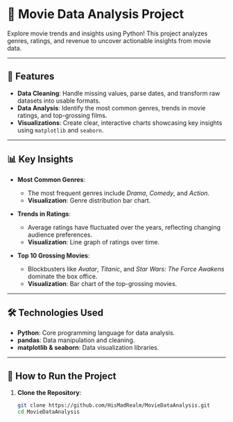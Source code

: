 # 🎥 Movie Data Analysis Project  

Explore movie trends and insights using Python! This project analyzes genres, ratings, and revenue to uncover actionable insights from movie data.

---

## 🌟 Features  
- **Data Cleaning**: Handle missing values, parse dates, and transform raw datasets into usable formats.  
- **Data Analysis**: Identify the most common genres, trends in movie ratings, and top-grossing films.  
- **Visualizations**: Create clear, interactive charts showcasing key insights using `matplotlib` and `seaborn`.  

---

## 📊 Key Insights  

- **Most Common Genres**:  
  - The most frequent genres include *Drama*, *Comedy*, and *Action*.  
  - **Visualization**: Genre distribution bar chart.  

- **Trends in Ratings**:  
  - Average ratings have fluctuated over the years, reflecting changing audience preferences.  
  - **Visualization**: Line graph of ratings over time.  

- **Top 10 Grossing Movies**:  
  - Blockbusters like *Avatar*, *Titanic*, and *Star Wars: The Force Awakens* dominate the box office.  
  - **Visualization**: Bar chart of the top-grossing movies.  

---

## 🛠️ Technologies Used  
- **Python**: Core programming language for data analysis.  
- **pandas**: Data manipulation and cleaning.  
- **matplotlib & seaborn**: Data visualization libraries.  

---

## 🚀 How to Run the Project  
1. **Clone the Repository**:  
   ```bash
   git clone https://github.com/HisMadRealm/MovieDataAnalysis.git
   cd MovieDataAnalysis
